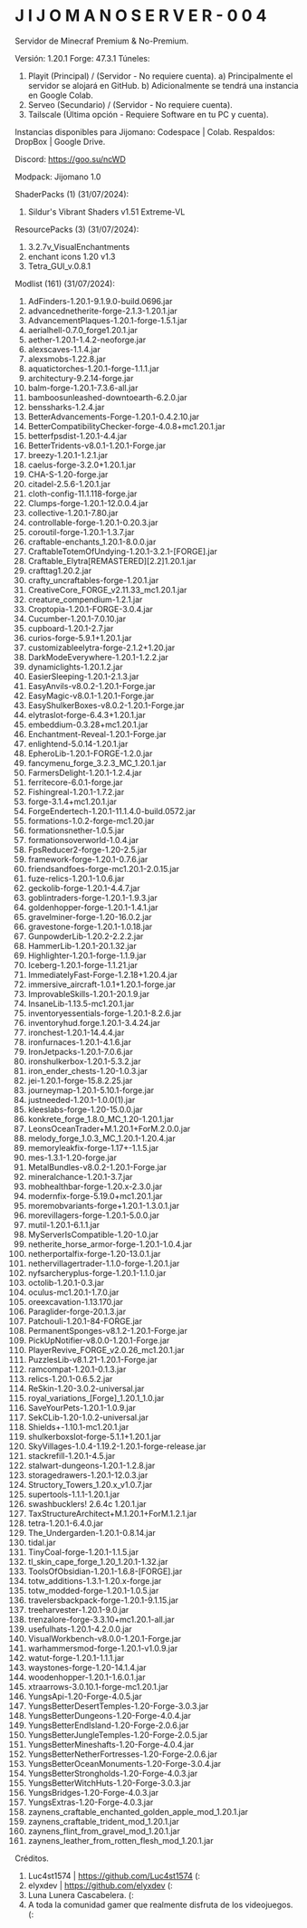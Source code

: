 # J I J O M A N O  S E R V E R - 0 0 4

Servidor de Minecraf Premium & No-Premium.

Versión: 1.20.1
Forge: 47.3.1
Túneles:
  1) Playit (Principal) / (Servidor - No requiere cuenta).
      a) Principalmente el servidor se alojará en GitHub.
      b) Adicionalmente se tendrá una instancia en Google Colab.
  2) Serveo (Secundario) / (Servidor - No requiere cuenta).
  3) Tailscale (Última opción - Requiere Software en tu PC y cuenta).

Instancias disponibles para Jijomano: Codespace | Colab.
Respaldos: DropBox | Google Drive.

Discord: https://goo.su/ncWD

Modpack: Jijomano 1.0 

ShaderPacks (1) (31/07/2024):
  1) Sildur's Vibrant Shaders v1.51 Extreme-VL

ResourcePacks (3) (31/07/2024):
  1) 3.2.7v_VisualEnchantments
  2) enchant icons 1.20 v1.3
  3) Tetra_GUI_v.0.8.1

Modlist (161) (31/07/2024):
  1) AdFinders-1.20.1-9.1.9.0-build.0696.jar
  2) advancednetherite-forge-2.1.3-1.20.1.jar
  3) AdvancementPlaques-1.20.1-forge-1.5.1.jar
  4) aerialhell-0.7.0_forge1.20.1.jar
  5) aether-1.20.1-1.4.2-neoforge.jar
  6) alexscaves-1.1.4.jar
  7) alexsmobs-1.22.8.jar
  8) aquatictorches-1.20.1-forge-1.1.1.jar
  9) architectury-9.2.14-forge.jar
  10) balm-forge-1.20.1-7.3.6-all.jar
  11) bamboosunleashed-downtoearth-6.2.0.jar
  12) benssharks-1.2.4.jar
  13) BetterAdvancements-Forge-1.20.1-0.4.2.10.jar
  14) BetterCompatibilityChecker-forge-4.0.8+mc1.20.1.jar
  15) betterfpsdist-1.20.1-4.4.jar
  16) BetterTridents-v8.0.1-1.20.1-Forge.jar
  17) breezy-1.20.1-1.2.1.jar
  18) caelus-forge-3.2.0+1.20.1.jar
  19) CHA-S-1.20-forge.jar
  20) citadel-2.5.6-1.20.1.jar
  21) cloth-config-11.1.118-forge.jar
  22) Clumps-forge-1.20.1-12.0.0.4.jar
  23) collective-1.20.1-7.80.jar
  24) controllable-forge-1.20.1-0.20.3.jar
  25) coroutil-forge-1.20.1-1.3.7.jar
  26) craftable-enchants_1.20.1-8.0.0.jar
  27) CraftableTotemOfUndying-1.20.1-3.2.1-[FORGE].jar
  28) Craftable_Elytra[REMASTERED][2.2]1.20.1.jar
  29) crafttag1.20.2.jar
  30) crafty_uncraftables-forge-1.20.1.jar
  31) CreativeCore_FORGE_v2.11.33_mc1.20.1.jar
  32) creature_compendium-1.2.1.jar
  33) Croptopia-1.20.1-FORGE-3.0.4.jar
  34) Cucumber-1.20.1-7.0.10.jar
  35) cupboard-1.20.1-2.7.jar
  36) curios-forge-5.9.1+1.20.1.jar
  37) customizableelytra-forge-2.1.2+1.20.jar
  38) DarkModeEverywhere-1.20.1-1.2.2.jar
  39) dynamiclights-1.20.1.2.jar
  40) EasierSleeping-1.20.1-2.1.3.jar
  41) EasyAnvils-v8.0.2-1.20.1-Forge.jar
  42) EasyMagic-v8.0.1-1.20.1-Forge.jar
  43) EasyShulkerBoxes-v8.0.2-1.20.1-Forge.jar
  44) elytraslot-forge-6.4.3+1.20.1.jar
  45) embeddium-0.3.28+mc1.20.1.jar
  46) Enchantment-Reveal-1.20.1-Forge.jar
  47) enlightend-5.0.14-1.20.1.jar
  48) EpheroLib-1.20.1-FORGE-1.2.0.jar
  49) fancymenu_forge_3.2.3_MC_1.20.1.jar
  50) FarmersDelight-1.20.1-1.2.4.jar
  51) ferritecore-6.0.1-forge.jar
  52) Fishingreal-1.20.1-1.7.2.jar
  53) forge-3.1.4+mc1.20.1.jar
  54) ForgeEndertech-1.20.1-11.1.4.0-build.0572.jar
  55) formations-1.0.2-forge-mc1.20.jar
  56) formationsnether-1.0.5.jar
  57) formationsoverworld-1.0.4.jar
  58) FpsReducer2-forge-1.20-2.5.jar
  59) framework-forge-1.20.1-0.7.6.jar
  60) friendsandfoes-forge-mc1.20.1-2.0.15.jar
  61) fuze-relics-1.20.1-1.0.6.jar
  62) geckolib-forge-1.20.1-4.4.7.jar
  63) goblintraders-forge-1.20.1-1.9.3.jar
  64) goldenhopper-forge-1.20.1-1.4.1.jar
  65) gravelminer-forge-1.20-16.0.2.jar
  66) gravestone-forge-1.20.1-1.0.18.jar
  67) GunpowderLib-1.20.2-2.2.2.jar
  68) HammerLib-1.20.1-20.1.32.jar
  69) Highlighter-1.20.1-forge-1.1.9.jar
  70) Iceberg-1.20.1-forge-1.1.21.jar
  71) ImmediatelyFast-Forge-1.2.18+1.20.4.jar
  72) immersive_aircraft-1.0.1+1.20.1-forge.jar
  73) ImprovableSkills-1.20.1-20.1.9.jar
  74) InsaneLib-1.13.5-mc1.20.1.jar
  75) inventoryessentials-forge-1.20.1-8.2.6.jar
  76) inventoryhud.forge.1.20.1-3.4.24.jar
  77) ironchest-1.20.1-14.4.4.jar
  78) ironfurnaces-1.20.1-4.1.6.jar
  79) IronJetpacks-1.20.1-7.0.6.jar
  80) ironshulkerbox-1.20.1-5.3.2.jar
  81) iron_ender_chests-1.20-1.0.3.jar
  82) jei-1.20.1-forge-15.8.2.25.jar
  83) journeymap-1.20.1-5.10.1-forge.jar
  84) justneeded-1.20.1-1.0.0(1).jar
  85) kleeslabs-forge-1.20-15.0.0.jar
  86) konkrete_forge_1.8.0_MC_1.20-1.20.1.jar
  87) LeonsOceanTrader+M.1.20.1+ForM.2.0.0.jar
  88) melody_forge_1.0.3_MC_1.20.1-1.20.4.jar
  89) memoryleakfix-forge-1.17+-1.1.5.jar
  90) mes-1.3.1-1.20-forge.jar
  91) MetalBundles-v8.0.2-1.20.1-Forge.jar
  92) mineralchance-1.20.1-3.7.jar
  93) mobhealthbar-forge-1.20.x-2.3.0.jar
  94) modernfix-forge-5.19.0+mc1.20.1.jar
  95) moremobvariants-forge+1.20.1-1.3.0.1.jar
  96) morevillagers-forge-1.20.1-5.0.0.jar
  97) mutil-1.20.1-6.1.1.jar
  98) MyServerIsCompatible-1.20-1.0.jar
  99) netherite_horse_armor-forge-1.20.1-1.0.4.jar
  100) netherportalfix-forge-1.20-13.0.1.jar
  101) nethervillagertrader-1.1.0-forge-1.20.1.jar
  102) nyfsarcheryplus-forge-1.20.1-1.1.0.jar
  103) octolib-1.20.1-0.3.jar
  104) oculus-mc1.20.1-1.7.0.jar
  105) oreexcavation-1.13.170.jar
  106) Paraglider-forge-20.1.3.jar
  107) Patchouli-1.20.1-84-FORGE.jar
  108) PermanentSponges-v8.1.2-1.20.1-Forge.jar
  109) PickUpNotifier-v8.0.0-1.20.1-Forge.jar
  110) PlayerRevive_FORGE_v2.0.26_mc1.20.1.jar
  111) PuzzlesLib-v8.1.21-1.20.1-Forge.jar
  112) ramcompat-1.20.1-0.1.3.jar
  113) relics-1.20.1-0.6.5.2.jar
  114) ReSkin-1.20-3.0.2-universal.jar
  115) royal_variations_[Forge]_1.20.1_1.0.jar
  116) SaveYourPets-1.20.1-1.0.9.jar
  117) SekCLib-1.20-1.0.2-universal.jar
  118) Shields+-1.10.1-mc1.20.1.jar
  119) shulkerboxslot-forge-5.1.1+1.20.1.jar
  120) SkyVillages-1.0.4-1.19.2-1.20.1-forge-release.jar
  121) stackrefill-1.20.1-4.5.jar
  122) stalwart-dungeons-1.20.1-1.2.8.jar
  123) storagedrawers-1.20.1-12.0.3.jar
  124) Structory_Towers_1.20.x_v1.0.7.jar
  125) supertools-1.1.1-1.20.1.jar
  126) swashbucklers! 2.6.4c 1.20.1.jar
  127) TaxStructureArchitect+M.1.20.1+ForM.1.2.1.jar
  128) tetra-1.20.1-6.4.0.jar
  129) The_Undergarden-1.20.1-0.8.14.jar
  130) tidal.jar
  131) TinyCoal-forge-1.20.1-1.1.5.jar
  132) tl_skin_cape_forge_1.20_1.20.1-1.32.jar
  133) ToolsOfObsidian-1.20.1-1.6.8-[FORGE].jar
  134) totw_additions-1.3.1-1.20.x-forge.jar
  135) totw_modded-forge-1.20.1-1.0.5.jar
  136) travelersbackpack-forge-1.20.1-9.1.15.jar
  137) treeharvester-1.20.1-9.0.jar
  138) trenzalore-forge-3.3.10+mc1.20.1-all.jar
  139) usefulhats-1.20.1-4.2.0.0.jar
  140) VisualWorkbench-v8.0.0-1.20.1-Forge.jar
  141) warhammersmod-forge-1.20.1-v1.0.9.jar
  142) watut-forge-1.20.1-1.1.1.jar
  143) waystones-forge-1.20-14.1.4.jar
  144) woodenhopper-1.20.1-1.6.0.1.jar
  145) xtraarrows-3.0.10.1-forge-mc1.20.1.jar
  146) YungsApi-1.20-Forge-4.0.5.jar
  147) YungsBetterDesertTemples-1.20-Forge-3.0.3.jar
  148) YungsBetterDungeons-1.20-Forge-4.0.4.jar
  149) YungsBetterEndIsland-1.20-Forge-2.0.6.jar
  150) YungsBetterJungleTemples-1.20-Forge-2.0.5.jar
  151) YungsBetterMineshafts-1.20-Forge-4.0.4.jar
  152) YungsBetterNetherFortresses-1.20-Forge-2.0.6.jar
  153) YungsBetterOceanMonuments-1.20-Forge-3.0.4.jar
  154) YungsBetterStrongholds-1.20-Forge-4.0.3.jar
  155) YungsBetterWitchHuts-1.20-Forge-3.0.3.jar
  156) YungsBridges-1.20-Forge-4.0.3.jar
  157) YungsExtras-1.20-Forge-4.0.3.jar
  158) zaynens_craftable_enchanted_golden_apple_mod_1.20.1.jar
  159) zaynens_craftable_trident_mod_1.20.1.jar
  160) zaynens_flint_from_gravel_mod_1.20.1.jar
  161) zaynens_leather_from_rotten_flesh_mod_1.20.1.jar

Créditos.
  1) Luc4st1574 | https://github.com/Luc4st1574 (:
  2) elyxdev | https://github.com/elyxdev (:
  3) Luna Lunera Cascabelera. (:
  4) A toda la comunidad gamer que realmente disfruta de los videojuegos. (:
